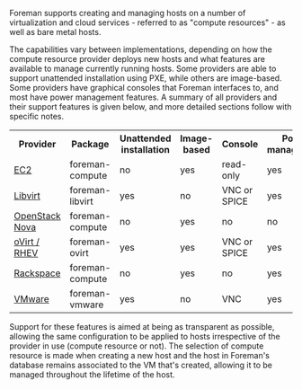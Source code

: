
Foreman supports creating and managing hosts on a number of virtualization and cloud services - referred to as "compute resources" - as well as bare metal hosts.

The capabilities vary between implementations, depending on how the compute resource provider deploys new hosts and what features are available to manage currently running hosts.  Some providers are able to support unattended installation using PXE, while others are image-based.  Some providers have graphical consoles that Foreman interfaces to, and most have power management features.  A summary of all providers and their support features is given below, and more detailed sections follow with specific notes.

<table class="table table-bordered table-condensed">
  <tr>
    <th>Provider</th>
    <th>Package</th>
    <th>Unattended installation</th>
    <th>Image-based</th>
    <th>Console</th>
    <th>Power management</th>
  </tr>
  <tr>
    <td><a href="/manuals/1.2/index.html#5.2.2EC2Notes">EC2</a></td>
    <td>foreman-compute</td>
    <td>no</td>
    <td>yes</td>
    <td>read-only</td>
    <td>yes</td>
  </tr>
  <tr>
    <td><a href="/manuals/1.2/index.html#5.2.3LibvirtNotes">Libvirt</a></td>
    <td>foreman-libvirt</td>
    <td>yes</td>
    <td>no</td>
    <td>VNC or SPICE</td>
    <td>yes</td>
  </tr>
  <tr>
    <td><a href="/manuals/1.2/index.html#5.2.4OpenStackNotes">OpenStack Nova</a></td>
    <td>foreman-compute</td>
    <td>no</td>
    <td>yes</td>
    <td>no</td>
    <td>no</td>
  </tr>
  <tr>
    <td><a href="/manuals/1.2/index.html#5.2.5oVirt/RHEVNotes">oVirt / RHEV</a></td>
    <td>foreman-ovirt</td>
    <td>yes</td>
    <td>yes</td>
    <td>VNC or SPICE</td>
    <td>yes</td>
  </tr>
  <tr>
    <td><a href="/manuals/1.2/index.html#5.2.6RackspaceNotes">Rackspace</a></td>
    <td>foreman-compute</td>
    <td>no</td>
    <td>yes</td>
    <td>no</td>
    <td>yes</td>
  </tr>
  <tr>
    <td><a href="/manuals/1.2/index.html#5.2.7VMwareNotes">VMware</a></td>
    <td>foreman-vmware</td>
    <td>yes</td>
    <td>no</td>
    <td>VNC</td>
    <td>yes</td>
  </tr>
</table>

Support for these features is aimed at being as transparent as possible, allowing the same configuration to be applied to hosts irrespective of the provider in use (compute resource or not).  The selection of compute resource is made when creating a new host and the host in Foreman's database remains associated to the VM that's created, allowing it to be managed throughout the lifetime of the host.
